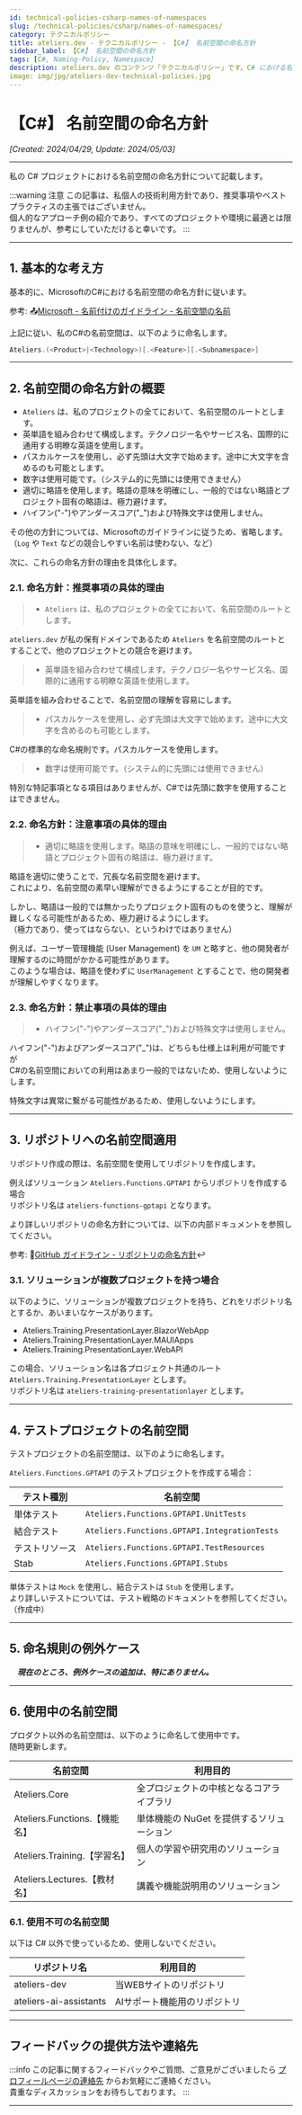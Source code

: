 ```yaml
---
id: technical-policies-csharp-names-of-namespaces
slug: /technical-policies/csharp/names-of-namespaces/
category: テクニカルポリシー
title: ateliers.dev - テクニカルポリシー - 【C#】 名前空間の命名方針
sidebar_label: 【C#】 名前空間の命名方針
tags: [C#, Naming-Policy, Namespace]
description: ateliers.dev のコンテンツ「テクニカルポリシー」です。C# における名前空間の命名方針について記載しています。
image: img/jpg/ateliers-dev-technical-policies.jpg
---
```


# 【C#】 名前空間の命名方針

*[Created: 2024/04/29, Update: 2024/05/03]*

---

私の C# プロジェクトにおける名前空間の命名方針について記載します。  

:::warning 注意
この記事は、私個人の技術利用方針であり、推奨事項やベストプラクティスの主張ではございません。  
個人的なアプローチ例の紹介であり、すべてのプロジェクトや環境に最適とは限りませんが、参考にしていただけると幸いです。
:::

---

## 1. 基本的な考え方

基本的に、MicrosoftのC#における名前空間の命名方針に従います。

参考: :outbox_tray:[Microsoft - 名前付けのガイドライン - 名前空間の名前](https://learn.microsoft.com/ja-jp/dotnet/standard/design-guidelines/names-of-namespaces)

上記に従い、私のC#の名前空間は、以下のように命名します。

```csharp
Ateliers.(<Product>|<Technology>)[.<Feature>][.<Subnamespace>]
```

---

## 2. 名前空間の命名方針の概要

* `Ateliers` は、私のプロジェクトの全てにおいて、名前空間のルートとします。
* 英単語を組み合わせて構成します。テクノロジー名やサービス名、国際的に通用する明瞭な英語を使用します。
* パスカルケースを使用し、必ず先頭は大文字で始めます。途中に大文字を含めるのも可能とします。
* 数字は使用可能です。（システム的に先頭には使用できません）
* 適切に略語を使用します。略語の意味を明確にし、一般的ではない略語とプロジェクト固有の略語は、極力避けます。
* ハイフン("-")やアンダースコア("_")および特殊文字は使用しません。

その他の方針については、Microsoftのガイドラインに従うため、省略します。  
（`Log` や `Text` などの競合しやすい名前は使わない、など）

次に、これらの命名方針の理由を具体化します。

### 2.1. 命名方針：推奨事項の具体的理由

> * `Ateliers` は、私のプロジェクトの全てにおいて、名前空間のルートとします。

`ateliers.dev` が私の保有ドメインであるため `Ateliers` を名前空間のルートとすることで、他のプロジェクトとの競合を避けます。

> * 英単語を組み合わせて構成します。テクノロジー名やサービス名、国際的に通用する明瞭な英語を使用します。

英単語を組み合わせることで、名前空間の理解を容易にします。

> * パスカルケースを使用し、必ず先頭は大文字で始めます。途中に大文字を含めるのも可能とします。

C#の標準的な命名規則です。パスカルケースを使用します。

> * 数字は使用可能です。（システム的に先頭には使用できません）

特別な特記事項となる項目はありませんが、C#では先頭に数字を使用することはできません。

### 2.2. 命名方針：注意事項の具体的理由

> * 適切に略語を使用します。略語の意味を明確にし、一般的ではない略語とプロジェクト固有の略語は、極力避けます。

略語を適切に使うことで、冗長な名前空間を避けます。  
これにより、名前空間の素早い理解ができるようにすることが目的です。

しかし、略語は一般的では無かったりプロジェクト固有のものを使うと、理解が難しくなる可能性があるため、極力避けるようにします。  
（極力であり、使ってはならない、というわけではありません）

例えば、ユーザー管理機能 (User Management) を `UM` と略すと、他の開発者が理解するのに時間がかかる可能性があります。  
このような場合は、略語を使わずに `UserManagement` とすることで、他の開発者が理解しやすくなります。

### 2.3. 命名方針：禁止事項の具体的理由

> * ハイフン("-")やアンダースコア("_")および特殊文字は使用しません。

ハイフン("-")およびアンダースコア("_")は、どちらも仕様上は利用が可能ですが  
C#の名前空間においての利用はあまり一般的ではないため、使用しないようにします。

特殊文字は異常に繋がる可能性があるため、使用しないようにします。

---

## 3. リポジトリへの名前空間適用

リポジトリ作成の際は、名前空間を使用してリポジトリを作成します。

例えばソリューション `Ateliers.Functions.GPTAPI` からリポジトリを作成する場合  
リポジトリ名は `ateliers-functions-gptapi` となります。

より詳しいリポジトリの命名方針については、以下の内部ドキュメントを参照してください。

参考: :page_facing_up:[GitHub ガイドライン - リポジトリの命名方針](/docs/github-guidelines/repository-naming-policy/):leftwards_arrow_with_hook:

### 3.1. ソリューションが複数プロジェクトを持つ場合

以下のように、ソリューションが複数プロジェクトを持ち、どれをリポジトリ名とするか、あいまいなケースがあります。

* Ateliers.Training.PresentationLayer.BlazorWebApp
* Ateliers.Training.PresentationLayer.MAUIApps
* Ateliers.Training.PresentationLayer.WebAPI

この場合、ソリューション名は各プロジェクト共通のルート `Ateliers.Training.PresentationLayer` とします。  
リポジトリ名は `ateliers-training-presentationlayer` とします。

---

## 4. テストプロジェクトの名前空間

テストプロジェクトの名前空間は、以下のように命名します。

`Ateliers.Functions.GPTAPI` のテストプロジェクトを作成する場合：

| テスト種別 | 名前空間 |
| --- | --- |
| 単体テスト | `Ateliers.Functions.GPTAPI.UnitTests` |
| 結合テスト | `Ateliers.Functions.GPTAPI.IntegrationTests` |
| テストリソース | `Ateliers.Functions.GPTAPI.TestResources` |
| Stab | `Ateliers.Functions.GPTAPI.Stubs` |

単体テストは `Mock` を使用し、結合テストは `Stub` を使用します。  
より詳しいテストについては、テスト戦略のドキュメントを参照してください。  
（作成中）

---

## 5. 命名規則の例外ケース

　***現在のところ、例外ケースの追加は、特にありません。***

---

## 6. 使用中の名前空間

プロダクト以外の名前空間は、以下のように命名して使用中です。  
随時更新します。

| 名前空間 | 利用目的 |
| --- | --- |
| Ateliers.Core | 全プロジェクトの中核となるコアライブラリ |
| Ateliers.Functions.【機能名】 | 単体機能の NuGet を提供するソリューション |
| Ateliers.Training.【学習名】 | 個人の学習や研究用のソリューション |
| Ateliers.Lectures.【教材名】 | 講義や機能説明用のソリューション |

### 6.1. 使用不可の名前空間

以下は C# 以外で使っているため、使用しないでください。

| リポジトリ名 | 利用目的 |
| --- | --- |
| ateliers-dev | 当WEBサイトのリポジトリ |
| ateliers-ai-assistants | AIサポート機能用のリポジトリ |

---

## フィードバックの提供方法や連絡先

:::info
この記事に関するフィードバックやご質問、ご意見がございましたら [プロフィールページの連絡先](../../profiles/self-introduction#2-連絡先) からお気軽にご連絡ください。  
貴重なディスカッションをお待ちしております。
:::

---
